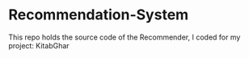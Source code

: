 # Recommendation-System
This repo holds the source code of the Recommender, I coded for my project: KitabGhar
